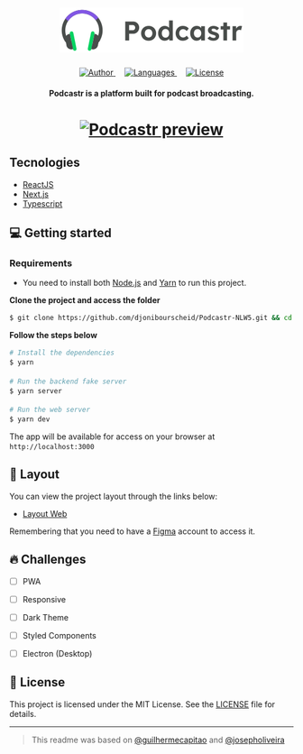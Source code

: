 <h1 align="center">
  <a href="https://podcastr-djonibourscheid.vercel.app">
    <img src=".github/podcastr-logo.svg" alt="Podcastr logo" title="Open podcastr preview">
  </a>
</h1>

<div align="center">
  <a href="https://github.com/djonibourscheid">
    <img src="https://img.shields.io/badge/author-djonibourscheid-8257E5?style=flat-square" alt="Author">
  </a>
  <a href="#" style="margin: 0 1rem">
    <img src="https://img.shields.io/github/languages/count/djonibourscheid/Podcastr-NLW5?color=%238257E5&style=flat-square" alt="Languages">
  </a>
  <a href="LICENSE">
    <img src="https://img.shields.io/static/v1?label=license&message=MIT&color=8257E5&style=flat-square" alt="License">
  </a>
</div>

<h4 align="center">
  Podcastr is a platform built for podcast broadcasting.
</h4>

<h1 align="center">
  <a href="https://podcastr-djonibourscheid.vercel.app">
    <img alt="Podcastr preview" title="Open podcastr preview" src=".github/podcastr-preview.svg" width="700" />
  </a>
</h1>


## Tecnologies
- [ReactJS](https://reactjs.org/)
- [Next.js](https://nextjs.org/)
- [Typescript](https://www.typescriptlang.org/)


## 💻 Getting started

### Requirements

- You need to install both [Node.js](https://nodejs.org/en/download/) and [Yarn](https://yarnpkg.com/) to run this project.

**Clone the project and access the folder**

```bash
$ git clone https://github.com/djonibourscheid/Podcastr-NLW5.git && cd Podcastr-NLW5
```

**Follow the steps below**

```bash
# Install the dependencies
$ yarn

# Run the backend fake server
$ yarn server

# Run the web server
$ yarn dev
```

The app will be available for access on your browser at `http://localhost:3000`


## 🔖 Layout

You can view the project layout through the links below:

- [Layout Web](https://www.figma.com/file/eNyVQ4quj5X3hCtWi1TBnj/Podcastr?node-id=160%3A2761) 

Remembering that you need to have a [Figma](http://figma.com/) account to access it.


## 🔥 Challenges

- [ ] PWA
- [ ] Responsive
- [ ] Dark Theme
- [ ] Styled Components
- [ ] Electron (Desktop)


## 📝 License

This project is licensed under the MIT License. See the [LICENSE](LICENSE) file for details.


---
> This readme was based on [@guilhermecapitao](https://github.com/guilhermecapitao) and [@josepholiveira](https://github.com/josepholiveira)